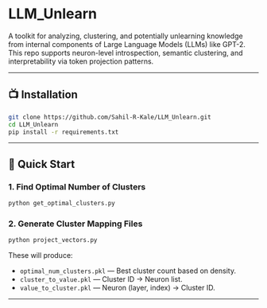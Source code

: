 # LLM_Unlearn

A toolkit for analyzing, clustering, and potentially unlearning knowledge from internal components of Large Language Models (LLMs) like GPT-2. This repo supports neuron-level introspection, semantic clustering, and interpretability via token projection patterns.

---

## 📺 Installation

```bash
git clone https://github.com/Sahil-R-Kale/LLM_Unlearn.git
cd LLM_Unlearn
pip install -r requirements.txt
```

---

## 🚀 Quick Start

### 1. Find Optimal Number of Clusters
```bash
python get_optimal_clusters.py
```

### 2. Generate Cluster Mapping Files
```bash
python project_vectors.py
```

These will produce:
- `optimal_num_clusters.pkl` — Best cluster count based on density.
- `cluster_to_value.pkl` — Cluster ID → Neuron list.
- `value_to_cluster.pkl` — Neuron (layer, index) → Cluster ID.

---

